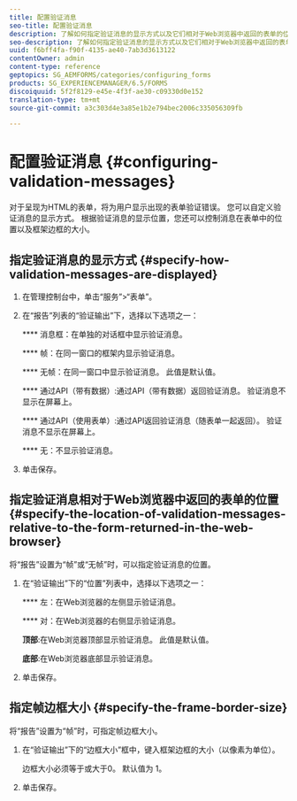 ```yaml
---
title: 配置验证消息
seo-title: 配置验证消息
description: 了解如何指定验证消息的显示方式以及它们相对于Web浏览器中返回的表单的位置。
seo-description: 了解如何指定验证消息的显示方式以及它们相对于Web浏览器中返回的表单的位置。
uuid: f6bff4fa-f90f-4135-ae40-7ab3d3613122
contentOwner: admin
content-type: reference
geptopics: SG_AEMFORMS/categories/configuring_forms
products: SG_EXPERIENCEMANAGER/6.5/FORMS
discoiquuid: 5f2f8129-e45e-4f3f-ae30-c09330d0e152
translation-type: tm+mt
source-git-commit: a3c303d4e3a85e1b2e794bec2006c335056309fb

---
```



# 配置验证消息 {#configuring-validation-messages}

对于呈现为HTML的表单，将为用户显示出现的表单验证错误。 您可以自定义验证消息的显示方式。 根据验证消息的显示位置，您还可以控制消息在表单中的位置以及框架边框的大小。

## 指定验证消息的显示方式 {#specify-how-validation-messages-are-displayed}

1. 在管理控制台中，单击“服务”>“表单”。
1. 在“报告”列表的“验证输出”下，选择以下选项之一：

   **** 消息框：在单独的对话框中显示验证消息。

   **** 帧：在同一窗口的框架内显示验证消息。

   **** 无帧：在同一窗口中显示验证消息。 此值是默认值。

   **** 通过API（带有数据）:通过API（带有数据）返回验证消息。 验证消息不显示在屏幕上。

   **** 通过API（使用表单）:通过API返回验证消息（随表单一起返回）。 验证消息不显示在屏幕上。

   **** 无：不显示验证消息。

1. 单击保存。

## 指定验证消息相对于Web浏览器中返回的表单的位置 {#specify-the-location-of-validation-messages-relative-to-the-form-returned-in-the-web-browser}

将“报告”设置为“帧”或“无帧”时，可以指定验证消息的位置。

1. 在“验证输出”下的“位置”列表中，选择以下选项之一：

   **** 左：在Web浏览器的左侧显示验证消息。

   **** 对：在Web浏览器的右侧显示验证消息。

   **顶部**:在Web浏览器顶部显示验证消息。 此值是默认值。

   **底部**:在Web浏览器底部显示验证消息。

1. 单击保存。

## 指定帧边框大小 {#specify-the-frame-border-size}

将“报告”设置为“帧”时，可指定帧边框大小。

1. 在“验证输出”下的“边框大小”框中，键入框架边框的大小（以像素为单位）。

   边框大小必须等于或大于0。 默认值为 1。

1. 单击保存。

